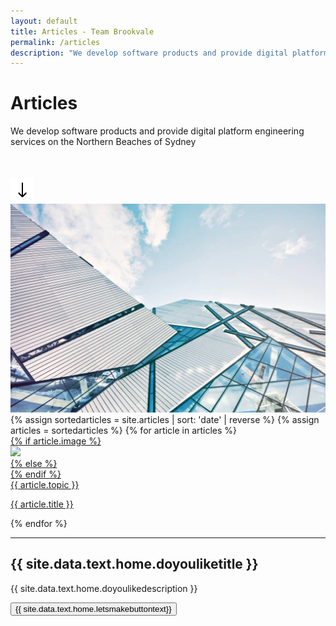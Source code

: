 ```yaml
---
layout: default
title: Articles - Team Brookvale 
permalink: /articles
description: "We develop software products and provide digital platform engineering services on the Northern Beaches of Sydney"
---
```


<div class="articlespage">
    <div class="pagehero">
        <div class="inner flex sb">
            <div>
                <h1>Articles</h1>
                <p style="margin-bottom: 50px">We develop software products and provide digital platform engineering services on the Northern Beaches of Sydney</p>
                <img src="/assets/images/arrowdown.png">
            </div>
            <div class="pageheropic">
                <img src="/assets/images/abstract-architectural-design-architecture.webp" />
            </div>
        </div>
    </div>
    <div class="collection clearfix">
        {% assign sortedarticles = site.articles | sort: 'date' | reverse %}
        {% assign articles = sortedarticles %}
        {% for article in articles %}
            <div>
                <a href="{{ article.url }}">
                 {% if article.image %}
                <div class="img block">
                        <img src="{{article.image}}" />
                </div>
                {% else %}
                <div class="block {{article.boxclassname | downcase }}">
                </div>
                {% endif %}
                <div class="text">
                    <div class="small hovu">
                        {{ article.topic }}
                    </div>
                    <p class="clamp3">
                        {{ article.title }}
                    </p>
                </div>
                </a>
            </div>
        {% endfor %}
    </div>
    <div class="projects">
        <hr>
        <div class="flex sb">
            <div>
                <h2>{{ site.data.text.home.doyouliketitle }}</h2>
                <p class="gray">{{ site.data.text.home.doyoulikedescription }}</p>
            </div>
            <div>
                <button onclick="top.location.href = '/contact'">{{ site.data.text.home.letsmakebuttontext}}</button>
            </div>
        </div>
    </div>
</div>